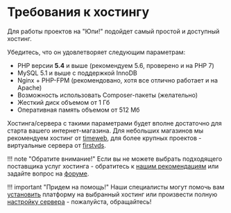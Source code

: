 # Требования к хостингу

Для работы проектов на "Юпи!" подойдет самый простой и доступный хостинг.

Убедитесь, что он удовлетворяет следующим параметрам:

* PHP версии **5.4** и выше (рекомендуем 5.6, проверено и на PHP 7)
* MySQL 5.1 и выше с поддержкой InnoDB
* Nginx + PHP-FPM (рекомендовано, хотя все отлично работает и на Apache)
* Возможность использовать Composer-пакеты (желательно)
* Жесткий диск объемом от 1 Гб
* Оперативная память объемом от 512 Мб

Хостинга/сервера с такими параметрами будет вполне достаточно для старта вашего интернет-магазина.
Для небольших магазинов мы рекомендуем хостинг от  [timeweb](http://timeweb.com/ru/services/hosting/?i=28284), для более крупных проектов - виртуальные сервера от [firstvds](https://firstvds.ru/?from=442205).


!!! note "Обратите внимание!"
    Если вы не можете выбрать подходящего поставщика услуг хостинга - обратитесь к <a href='https://yupe.ru/service/hosting' target='_blank'>нашим рекомендациям</a>
    или задайте вопрос на <a href='http://talk.yupe.ru/viewforum.php?f=80' target='_blank'>форуме</a>.


!!! important "Придем на помощь!"
    Наши специалисты могут помочь вам <a href='https://yupe.ru/store/services/install.html' target='_blank'>установить</a> платформу на выбранный хостинг
    или произвести полную <a href='https://yupe.ru/store/services/server.html' target='_blank'>настройку сервера</a> - пожалуйста, обращайтесь!

